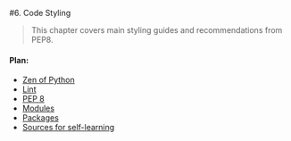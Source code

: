 #6. Code Styling

> This chapter covers main styling guides and recommendations from PEP8.

#### Plan:

* [Zen of Python](/ch06-code-styling/s01-zen-of-python.md)
* [Lint](/ch06-code-styling/s02-lint.md)
* [PEP 8](/ch06-code-styling/s03-pep-8.md)
* [Modules](/ch06-code-styling/s04-modules.md)
* [Packages](/ch06-code-styling/s05-packages.md)
* [Sources for self-learning](/ch06-code-styling/s06-sources-for-self-learning.md)
    
